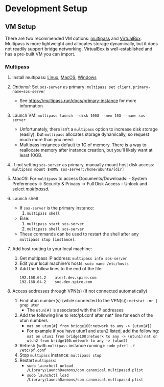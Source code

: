 # Development Setup

## VM Setup

There are two recommended VM options: [multipass](https://multipass.run) and [VirtualBox](https://www.virtualbox.org). Multipass is more lightweight and allocates storage dynamically, but it does not readily support bridge networking. VirtualBox is well-established and has a pre-built VM you can import.

### Multipass

1. Install multipass: [Linux](https://multipass.run/docs/installing-on-linux), [MacOS](https://multipass.run/docs/installing-on-macos), [Windows](https://multipass.run/docs/installing-on-windows)
2. _Optional_: Set `sos-server` as primary: `multipass set client.primary-name=sos-server`
    - See https://multipass.run/docs/primary-instance for more information
3. Launch VM: `multipass launch --disk 100G --mem 10G --name sos-server`
    - Unfortunately, there isn’t a `multipass` option to increase disk storage (easily), but `multipass` allocates storage dynamically, so request much more than you need.
    - Multipass instances default to 1G of memory. There is a way to reallocate memory after instance creation, but you'll likely want at least 10GB.
4. If not setting `sos-server` as primary, manually mount host disk access: `multipass mount $HOME sos-server:/home/ubuntu/[dir]`
    
5. _MacOS_: For `multipass` to access Documents/Downloads:
        - System Preferences -> Security & Privacy -> Full Disk Access
        - Unlock and select _multipassd_.
6. Launch shell
    - If `sos-server` is the primary instance:
        1. `multipass shell`
    - Else:
        1. `multipass start sos-server`
        2. `multipass shell sos-server`
    - These commands can be used to restart the shell after any `multipass stop [instance]`.
7. Add host routing to your local machine:
    1. Get multipass IP address: `multipass info sos-server`
    2. Edit your local machine's hosts: `sudo nano /etc/hosts`
    3. Add the follow lines to the end of the file:
        ```
        192.168.64.2    alert.dev.spire.com
        192.168.64.2    soc.dev.spire.com
        ```
8. Access addresses through VPN(s) (if not connected automatically)
    1. Find utun number(s) (while connected to the VPN(s)): `netstat -nr | grep utun`
        - The `utun[#]` is associated with the IP addresses
    2. Add the following line to /etc/pf.conf after nat\* line for each of the utun numbers
        - `nat on utun[#] from bridge100:network to any -> (utun[#])`
        - For example if you have utun1 and utun2 listed, add the following:
          `nat on utun1 from bridge100:network to any -> (utun1)`
          `nat on utun2 from bridge100:network to any -> (utun2)`
    3. Refresh (with `multipass` instance running): `sudo pfctl -f /etc/pf.conf`
    4. Stop `multipass` instance: `multipass stop`
    5. Restart `multipass`:
        - `sudo launchctl unload /Library/LaunchDaemons/com.canonical.multipassd.plist`
        - `sudo launchctl load /Library/LaunchDaemons/com.canonical.multipassd.plist`


